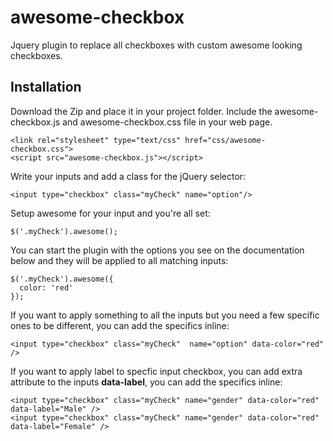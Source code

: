 # awesome-checkbox
Jquery plugin to replace all checkboxes with custom awesome looking checkboxes.

## Installation

Download the Zip and place it in your project folder. Include the awesome-checkbox.js and awesome-checkbox.css file in your web page.

	<link rel="stylesheet" type="text/css" href="css/awesome-checkbox.css">
	<script src="awesome-checkbox.js"></script>


Write your inputs and add a class for the jQuery selector:

    <input type="checkbox" class="myCheck" name="option"/>

Setup awesome for your input and you're all set:

    $('.myCheck').awesome();


You can start the plugin with the options you see on the documentation below and they will be applied to all matching inputs:

    $('.myCheck').awesome({
      color: 'red'
    });

If you want to apply something to all the inputs but you need a few specific ones to be different, you can add the specifics inline:

    <input type="checkbox" class="myCheck"  name="option" data-color="red" />
    
If you want to apply label to specfic input checkbox, you can add extra attribute to the inputs <b>data-label</b>, you can add the specifics inline:

    <input type="checkbox" class="myCheck" name="gender" data-color="red" data-label="Male" />    
    <input type="checkbox" class="myCheck" name="gender" data-color="red" data-label="Female" />  


